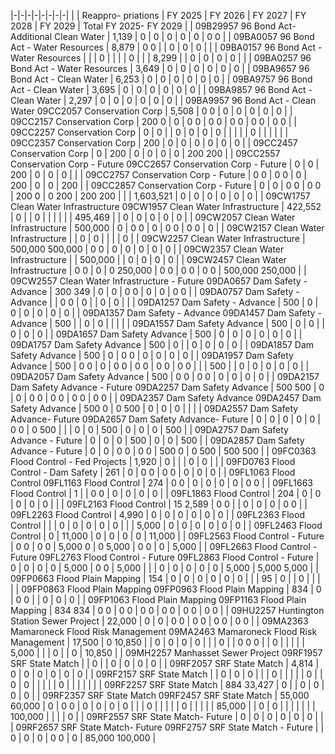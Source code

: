 |-|-|-|-|-|-|-|-|
| | Reappro-  priations | FY 2025 | FY 2026 | FY 2027 | FY 2028 | FY 2029 | Total FY 2025- FY  2029 |
| 09B29957 96 Bond Act- Additional Clean Water | 1,139 | 0 | 0 | 0 | 0 | 0 | 0  0 |
| 09BA0057 96 Bond Act - Water Resources | 8,879 | 0  0 | | 0 | 0 | 0 | |
| 09BA0157 96 Bond Act - Water Resources | | | 0 | | | | 0 |
| | 8,299 | | 0 | 0 | 0 | 0 | |
| 09BA0257 96 Bond Act - Water Resources | 3,649 | 0 | 0 | 0 | 0 | 0 | 0 |
| 09BA9657 96 Bond Act - Clean Water | 6,253 | 0 | 0 | 0 | 0 | 0 | 0 |
| 09BA9757 96 Bond Act - Clean Water | 3,695 | 0 | 0 | 0 | 0 | 0 | 0 |
| 09BA9857 96 Bond Act - Clean Water | 2,297 | 0 | 0 | 0 | 0 | 0 | 0 |
| 09BA9957 96 Bond Act - Clean Water 09CC2057 Conservation Corp | 5,508 | 0  0 | 0 | 0 | 0 | 0 | 0 |
| 09CC2157 Conservation Corp | 200  0 | 0 | 0  0 | 0  0 | 0  0 | 0  0 | 0  0 |
| 09CC2257 Conservation Corp | 0 | 0 | | 0 | 0 | 0 | 0 |
| | | | 0 | | | | |
| 09CC2357 Conservation Corp | 200 | 0 | 0 | 0 | 0 | 0 | 0 |
| 09CC2457 Conservation Corp | 0 | 200 | 0 | 0 | 0 | 0 | 200  200 |
| 09CC2557 Conservation Corp - Future 09CC2657 Conservation Corp - Future | 0 | 0 | 200 | 0 | 0 | 0 | |
| 09CC2757 Conservation Corp - Future | 0  0 | 0  0 | 0 | 200 | 0 | 0 | 200 |
| 09CC2857 Conservation Corp - Future | 0 | 0 | 0  0 | 0  0 | 200  0 | 0  200 | 200  200 |
| | 1,603,521 | 0 | 0 | 0 | 0 | 0 | 0 |
| 09CW1757 Clean Water Infrastructure 09CW1957 Clean Water Infrastructure | 422,552 | 0 | | 0 | | | |
| | 495,469 | | 0 | 0 | 0 | 0 | 0 |
| 09CW2057 Clean Water Infrastructure | 500,000 | 0 | 0  0 | 0 | 0  0 | 0  0 | 0 |
| 09CW2157 Clean Water Infrastructure | | 0 | 0 | | | | 0 |
| 09CW2257 Clean Water Infrastructure | 500,000  500,000 | 0  0 | 0 | 0 | 0 | 0 | 0 |
| 09CW2357 Clean Water Infrastructure | | 500,000 | | 0 | 0 | 0 | 0 |
| 09CW2457 Clean Water Infrastructure | 0  0 | 0 | 0  250,000 | 0  0 | 0  0 | 0  0 | 500,000  250,000 |
| 09CW2557 Clean Water Infrastructure - Future  09DA0657 Dam Safety - Advance | 300  349 | 0 | 0 | 0  0 | 0 | 0 | 0  0 |
| 09DA0757 Dam Safety - Advance | | 0  0 | 0 | | 0 | 0 | |
| 09DA1257 Dam Safety - Advance | 500 | 0 | 0 | 0 | 0 | 0 | 0 |
| 09DA1357 Dam Safety - Advance 09DA1457 Dam Safety - Advance | 500 | | 0 | 0 | | | |
| 09DA1557 Dam Safety Advance | 500 | 0 | 0 | | 0 | 0 | 0 |
| 09DA1657 Dam Safety Advance | 500 | 0 | 0 | 0 | 0 | 0 | 0 |
| 09DA1757 Dam Safety Advance | 500 | 0 | | 0 | 0 | 0 | 0 |
| 09DA1857 Dam Safety Advance | 500 | 0 | 0  0 | 0 | 0 | 0 | 0 |
| 09DA1957 Dam Safety Advance | 500 | 0  0 | 0 | 0  0 | 0  0 | 0  0 | 0  0 |
| | 500 | | 0 | 0 | 0 | 0 | 0 |
| 09DA2057 Dam Safety Advance | 500 | 0  0 | 0  0 | 0 | 0 | 0 | 0 |
| 09DA2157 Dam Safety Advance - Future 09DA2257 Dam Safety Advance | 500  500 | 0 | 0 | 0  0 | 0  0 | 0  0 | 0  0 |
| 09DA2357 Dam Safety Advance 09DA2457 Dam Safety Advance | 500  0 | 0  500 | 0 | 0 | 0 | | |
| 09DA2557 Dam Safety Advance- Future 09DA2657 Dam Safety Advance- Future | 0 | 0 | 0 | 0 | 0 | 0  0 | 0  500 |
| | 0 | 0 | 500 | 0 | 0 | 0 | 500 |
| 09DA2757 Dam Safety Advance - Future | 0 | 0 | 0 | 500 | 0 | 0 | 500 |
| 09DA2857 Dam Safety Advance - Future | 0 | 0 | 0  0 | 0  0 | 500  0 | 0  500 | 500  500 |
| 09FC0363 Flood Control - Fed Projects | 1,920 | 0 | | | 0 | 0 | |
| 09FD0763 Flood Control - Dam Safety | 261 | 0 | 0  0 | 0  0 | 0 | 0 | 0 |
| 09FL1063 Flood Control 09FL1163 Flood Control | 274 | 0  0 | 0 | 0 | 0 | 0 | 0  0 |
| 09FL1663 Flood Control | 1 | | 0  0 | 0 | 0 | 0 | 0 |
| 09FL1863 Flood Control | 204 | 0 | 0 | 0 | 0 | 0 | |
| 09FL2163 Flood Control | 15  2,589 | 0  0 | | 0 | 0 | 0 | 0  0 |
| 09FL2263 Flood Control | 4,990 | 0 | 0 | 0 | 0 | 0 | 0 |
| 09FL2363 Flood Control | | | 0 | 0 | 0 | 0 | 0 |
| | 5,000 | 0 | 0 | 0 | 0 | 0 | 0 |
| 09FL2463 Flood Control | 0 | 11,000 | 0 | 0 | 0 | 0 | 11,000 |
| 09FL2563 Flood Control - Future | 0  0 | 0  0 | 5,000  0 | 0  5,000 | 0  0 | 0 | 5,000 |
| 09FL2663 Flood Control - Future 09FL2763 Flood Control - Future 09FL2863 Flood Control - Future | 0 | 0 | 0 | 0 | 5,000 | 0  0 | 5,000 |
| | 0 | 0 | 0 | 0 | 0 | 5,000 | 5,000  5,000 |
| 09FP0663 Flood Plain Mapping | 154 | 0 | 0 | 0 | 0 | 0 | 0 |
| | 95 | 0 | | 0 | | | |
| 09FP0863 Flood Plain Mapping 09FP0963 Flood Plain Mapping | 834 | 0 | 0  0 | | 0 | 0 | 0 |
| 09FP1063 Flood Plain Mapping 09FP1163 Flood Plain Mapping | 834  834 | 0  0 | 0  0 | 0  0 | 0  0 | 0  0 | 0  0 |
| 09HU2257 Huntington Station Sewer Project | 22,000 | 0 | 0 | 0  0 | 0  0 | 0  0 | 0  0 |
| 09MA2363 Mamaroneck Flood Risk Management 09MA2463 Mamaroneck Flood Risk Management | 17,500 | 0  10,850 | | 0 | 0 | 0 | 0 |
| | 0 | | 0  0  0 | | 0 | | |
| | 5,000 | | | 0 | | 0 | 10,850 |
| 09MH2257 Manhasset Sewer Project 09RF1957 SRF State Match | | 0 | | 0 | 0 | 0 | 0 |
| 09RF2057 SRF State Match | 4,814 | 0 | 0 | 0 | 0 | 0 | 0 |
| 09RF2157 SRF State Match | | 0 | 0 | 0 | | | 0 |
| | | | 0 | | 0 | 0 | |
| | | 0 | | | | | |
| 09RF2257 SRF State Match | 884  33,427 | 0 | | 0 | 0 | 0 | 0 |
| 09RF2357 SRF State Match 09RF2457 SRF State Match | 55,000  60,000 | 0 | 0  0 | 0 | 0 | 0 | 0 |
| | 0 | | | | | 0 | |
| | | 85,000 | | 0 | 0 | | |
| | | | 100,000 | | | | 0 |
| 09RF2557 SRF State Match- Future | 0 | 0 | 0 | 0 | 0 | 0 | |
| 09RF2657 SRF State Match- Future 09RF2757 SRF State Match - Future | | 0 | 0 | 0 | 0  0 | 0 | 85,000  100,000 |